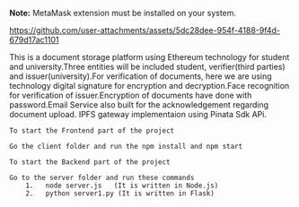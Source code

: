 **Note:** MetaMask extension must be installed on your system.



https://github.com/user-attachments/assets/5dc28dee-954f-4188-9f4d-679d17ac1101


This  is a document storage platform using Ethereum technology for student and university.Three entities will be included student, verifier(third parties) and issuer(university).For verification of documents, here we are using technology digital signature for encryption and decryption.Face recognition for verification of issuer.Encryption of documents have done with password.Email Service also built for the acknowledgement regarding document upload.
IPFS gateway implementaion using Pinata Sdk APi.

    To start the Frontend part of the project

    Go the client folder and run the npm install and npm start

    To start the Backend part of the project

    Go to the server folder and run these commands 
        1.   node server.js   (It is written in Node.js)
        2.   python server1.py (It is written in Flask)
